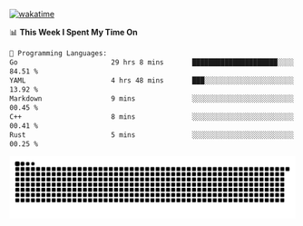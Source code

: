 [![wakatime](https://wakatime.com/badge/user/384f91c6-4eee-411f-8f3b-1b691f58a544.svg)](https://wakatime.com/@384f91c6-4eee-411f-8f3b-1b691f58a544)

<!--START_SECTION:waka-->
📊 **This Week I Spent My Time On** 

```text
💬 Programming Languages: 
Go                       29 hrs 8 mins       █████████████████████░░░░   84.51 % 
YAML                     4 hrs 48 mins       ███░░░░░░░░░░░░░░░░░░░░░░   13.92 % 
Markdown                 9 mins              ░░░░░░░░░░░░░░░░░░░░░░░░░   00.45 % 
C++                      8 mins              ░░░░░░░░░░░░░░░░░░░░░░░░░   00.41 % 
Rust                     5 mins              ░░░░░░░░░░░░░░░░░░░░░░░░░   00.25 % 
```


<!--END_SECTION:waka-->

<picture>
  <source media="(prefers-color-scheme: dark)" srcset="https://raw.githubusercontent.com/fuwx295/fuwx295/output/github-contribution-grid-snake-dark.svg">
  <source media="(prefers-color-scheme: light)" srcset="https://raw.githubusercontent.com/fuwx295/fuwx295/output/github-contribution-grid-snake.svg">
  <img alt="github contribution grid snake animation" src="https://raw.githubusercontent.com/fuwx295/fuwx295/output/github-contribution-grid-snake.svg">
</picture>
